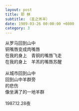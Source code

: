 ```yaml
---
layout: post
title: 耶 稣
subtitle: （圣之羔羊）
date: 1989-03-26 00:00:00 +0800
category: 3
---
```


从罗马回到山中<br>
铜嘴唇变成肉嘴唇<br>
在我的身上　青铜的嘴唇飞走<br>
在我的身上　羊羔的嘴唇苏醒<br>
<br>
从城市回到山中<br>
回到山中羊群旁<br>
的悲伤<br>
像坐满了的一地羊群<br>
<br>
1987.12.28夜